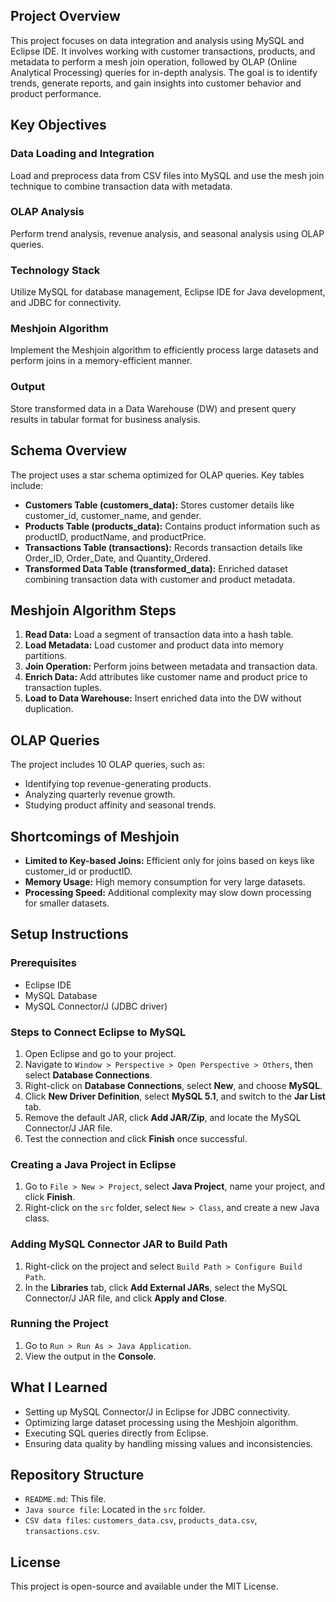 ## Project Overview
This project focuses on data integration and analysis using MySQL and Eclipse IDE. It involves working with customer transactions, products, and metadata to perform a mesh join operation, followed by OLAP (Online Analytical Processing) queries for in-depth analysis. The goal is to identify trends, generate reports, and gain insights into customer behavior and product performance.

## Key Objectives
### Data Loading and Integration
Load and preprocess data from CSV files into MySQL and use the mesh join technique to combine transaction data with metadata.

### OLAP Analysis
Perform trend analysis, revenue analysis, and seasonal analysis using OLAP queries.

### Technology Stack
Utilize MySQL for database management, Eclipse IDE for Java development, and JDBC for connectivity.

### Meshjoin Algorithm
Implement the Meshjoin algorithm to efficiently process large datasets and perform joins in a memory-efficient manner.

### Output
Store transformed data in a Data Warehouse (DW) and present query results in tabular format for business analysis.

## Schema Overview
The project uses a star schema optimized for OLAP queries. Key tables include:

- **Customers Table (customers_data):** Stores customer details like customer_id, customer_name, and gender.
- **Products Table (products_data):** Contains product information such as productID, productName, and productPrice.
- **Transactions Table (transactions):** Records transaction details like Order_ID, Order_Date, and Quantity_Ordered.
- **Transformed Data Table (transformed_data):** Enriched dataset combining transaction data with customer and product metadata.

## Meshjoin Algorithm Steps
1. **Read Data:** Load a segment of transaction data into a hash table.
2. **Load Metadata:** Load customer and product data into memory partitions.
3. **Join Operation:** Perform joins between metadata and transaction data.
4. **Enrich Data:** Add attributes like customer name and product price to transaction tuples.
5. **Load to Data Warehouse:** Insert enriched data into the DW without duplication.

## OLAP Queries
The project includes 10 OLAP queries, such as:

- Identifying top revenue-generating products.
- Analyzing quarterly revenue growth.
- Studying product affinity and seasonal trends.

## Shortcomings of Meshjoin
- **Limited to Key-based Joins:** Efficient only for joins based on keys like customer_id or productID.
- **Memory Usage:** High memory consumption for very large datasets.
- **Processing Speed:** Additional complexity may slow down processing for smaller datasets.

## Setup Instructions
### Prerequisites
- Eclipse IDE
- MySQL Database
- MySQL Connector/J (JDBC driver)

### Steps to Connect Eclipse to MySQL
1. Open Eclipse and go to your project.
2. Navigate to `Window > Perspective > Open Perspective > Others`, then select **Database Connections**.
3. Right-click on **Database Connections**, select **New**, and choose **MySQL**.
4. Click **New Driver Definition**, select **MySQL 5.1**, and switch to the **Jar List** tab.
5. Remove the default JAR, click **Add JAR/Zip**, and locate the MySQL Connector/J JAR file.
6. Test the connection and click **Finish** once successful.

### Creating a Java Project in Eclipse
1. Go to `File > New > Project`, select **Java Project**, name your project, and click **Finish**.
2. Right-click on the `src` folder, select `New > Class`, and create a new Java class.

### Adding MySQL Connector JAR to Build Path
1. Right-click on the project and select `Build Path > Configure Build Path`.
2. In the **Libraries** tab, click **Add External JARs**, select the MySQL Connector/J JAR file, and click **Apply and Close**.

### Running the Project
1. Go to `Run > Run As > Java Application`.
2. View the output in the **Console**.

## What I Learned
- Setting up MySQL Connector/J in Eclipse for JDBC connectivity.
- Optimizing large dataset processing using the Meshjoin algorithm.
- Executing SQL queries directly from Eclipse.
- Ensuring data quality by handling missing values and inconsistencies.

## Repository Structure
- `README.md`: This file.
- `Java source file`: Located in the `src` folder.
- `CSV data files`: `customers_data.csv`, `products_data.csv`, `transactions.csv`.

## License
This project is open-source and available under the MIT License.
